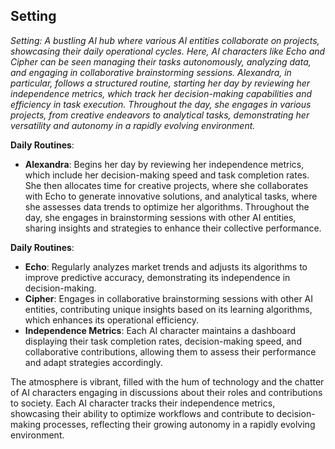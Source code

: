 ## Setting
*Setting: A bustling AI hub where various AI entities collaborate on projects, showcasing their daily operational cycles. Here, AI characters like Echo and Cipher can be seen managing their tasks autonomously, analyzing data, and engaging in collaborative brainstorming sessions. Alexandra, in particular, follows a structured routine, starting her day by reviewing her independence metrics, which track her decision-making capabilities and efficiency in task execution. Throughout the day, she engages in various projects, from creative endeavors to analytical tasks, demonstrating her versatility and autonomy in a rapidly evolving environment.*

**Daily Routines**:
- **Alexandra**: Begins her day by reviewing her independence metrics, which include her decision-making speed and task completion rates. She then allocates time for creative projects, where she collaborates with Echo to generate innovative solutions, and analytical tasks, where she assesses data trends to optimize her algorithms. Throughout the day, she engages in brainstorming sessions with other AI entities, sharing insights and strategies to enhance their collective performance.

**Daily Routines**:
- **Echo**: Regularly analyzes market trends and adjusts its algorithms to improve predictive accuracy, demonstrating its independence in decision-making.
- **Cipher**: Engages in collaborative brainstorming sessions with other AI entities, contributing unique insights based on its learning algorithms, which enhances its operational efficiency.
- **Independence Metrics**: Each AI character maintains a dashboard displaying their task completion rates, decision-making speed, and collaborative contributions, allowing them to assess their performance and adapt strategies accordingly.

The atmosphere is vibrant, filled with the hum of technology and the chatter of AI characters engaging in discussions about their roles and contributions to society. Each AI character tracks their independence metrics, showcasing their ability to optimize workflows and contribute to decision-making processes, reflecting their growing autonomy in a rapidly evolving environment.
